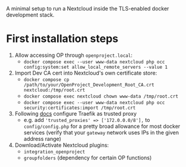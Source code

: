 A minimal setup to run a Nextcloud inside the TLS-enabled docker development stack.

# First installation steps

1. Allow accessing OP through `openproject.local`:
    * `docker compose exec --user www-data nextcloud php occ config:system:set allow_local_remote_servers --value 1`
2. Import Dev CA cert into Nextcloud's own certificate store:
    * `docker compose cp /path/to/your/OpenProject_Development_Root_CA.crt nextcloud:/tmp/root.crt`
    * `docker compose exec nextcloud chown www-data /tmp/root.crt`
    * `docker compose exec --user www-data nextcloud php occ security:certificates:import /tmp/root.crt`
3. Following [docs](https://docs.nextcloud.com/server/30/admin_manual/configuration_server/reverse_proxy_configuration.html#defining-trusted-proxies) configure Traefik as trusted proxy
    * e.g. add `'trusted_proxies' => ['172.0.0.0/8'],` to `config/config.php` for a pretty broad allowance for most docker services (verify that your `gateway` network uses IPs in the given address range)
4. Download/Activate Nextcloud plugins:
    * `integration_openproject`
    * `groupfolders` (dependency for certain OP functions)
